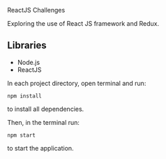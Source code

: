 ReactJS Challenges

Exploring the use of React JS framework and Redux.

## Libraries

- Node.js
- ReactJS

In each project directory, open terminal and run:

`npm install`

to install all dependencies.

Then, in the terminal run:

`npm start`

to start the application.

